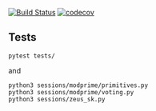 [![Build Status](https://travis-ci.com/FoteinosMerg/core.svg?branch=master)](https://travis-ci.com/FoteinosMerg/core)
[![codecov](https://codecov.io/gh/FoteinosMerg/core/branch/master/graph/badge.svg)](https://codecov.io/gh/FoteinosMerg/core)

## Tests

```shell
pytest tests/
```

and

```shell
python3 sessions/modprime/primitives.py
python3 sessions/modprime/voting.py
python3 sessions/zeus_sk.py
```
